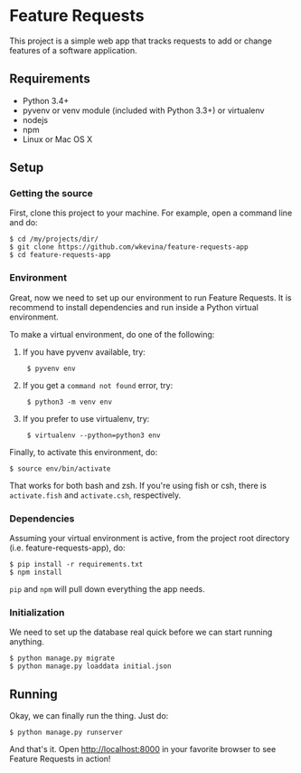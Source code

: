 # Feature Requests

This project is a simple web app that tracks requests to add or change features of a software application.

## Requirements

- Python 3.4+
- pyvenv or venv module (included with Python 3.3+) or virtualenv
- nodejs
- npm
- Linux or Mac OS X

## Setup

### Getting the source
First, clone this project to your machine. For example, open a command line and do:

    $ cd /my/projects/dir/
    $ git clone https://github.com/wkevina/feature-requests-app
    $ cd feature-requests-app

### Environment
Great, now we need to set up our environment to run Feature Requests.
It is recommend to install dependencies and run inside a Python virtual environment.

To make a virtual environment, do one of the following:

1. If you have pyvenv available, try:

        $ pyvenv env

2. If you get a `command not found` error, try:

        $ python3 -m venv env

3. If you prefer to use virtualenv, try:

        $ virtualenv --python=python3 env

Finally, to activate this environment, do:

    $ source env/bin/activate

That works for both bash and zsh. If you're using fish or csh, there is `activate.fish` and `activate.csh`, respectively.

### Dependencies
Assuming your virtual environment is active, from the project root directory (i.e. feature-requests-app), do:

    $ pip install -r requirements.txt
    $ npm install

`pip` and `npm` will pull down everything the app needs.

### Initialization

We need to set up the database real quick before we can start running anything.

    $ python manage.py migrate
    $ python manage.py loaddata initial.json

## Running

Okay, we can finally run the thing. Just do:

    $ python manage.py runserver

And that's it. Open [http://localhost:8000](http://localhost:8000) in your favorite browser to see Feature Requests in action!
